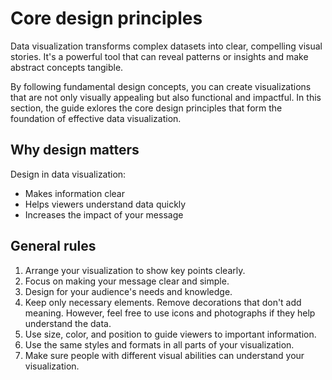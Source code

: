 # Core design principles

Data visualization transforms complex datasets into clear, compelling visual stories. It's a powerful tool that can reveal patterns or insights and make abstract concepts tangible.

By following fundamental design concepts, you can create visualizations that are not only visually appealing but also functional and impactful. In this section, the guide exlores the core design principles that form the foundation of effective data visualization. 

## Why design matters

Design in data visualization:
- Makes information clear
- Helps viewers understand data quickly
- Increases the impact of your message

## General rules

1. Arrange your visualization to show key points clearly.
2. Focus on making your message clear and simple.
3. Design for your audience's needs and knowledge.
4. Keep only necessary elements. Remove decorations that don't add meaning. However, feel free to use icons and photographs if they help understand the data.
5. Use size, color, and position to guide viewers to important information.
6. Use the same styles and formats in all parts of your visualization.
7. Make sure people with different visual abilities can understand your visualization.

